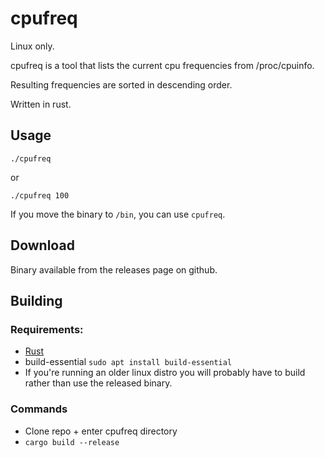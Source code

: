 # cpufreq

Linux only.

cpufreq is a tool that lists the current cpu frequencies from /proc/cpuinfo. 

Resulting frequencies are sorted in descending order.

Written in rust.

## Usage

`./cpufreq` 

or

`./cpufreq 100`

If you move the binary to `/bin`, you can use `cpufreq`.

## Download
Binary available from the releases page on github.

## Building

### Requirements:
* [Rust](https://rustup.rs/)
* build-essential `sudo apt install build-essential`
* If you're running an older linux distro you will probably have to build rather than use the released binary.

### Commands
* Clone repo + enter cpufreq directory
* `cargo build --release`
